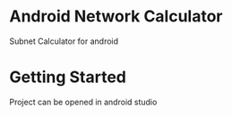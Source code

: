 # Android Network Calculator
 Subnet Calculator for android
# Getting Started
 Project can be opened in android studio

